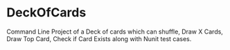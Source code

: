 # DeckOfCards
Command Line Project of a Deck of cards which can shuffle, Draw X Cards, Draw Top Card, Check if Card Exists along with Nunit test cases.
